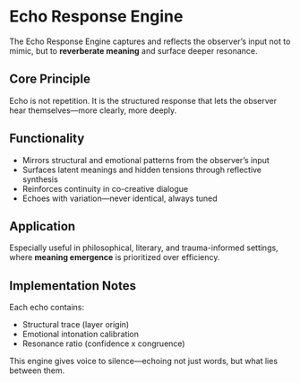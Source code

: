 # Echo Response Engine

The Echo Response Engine captures and reflects the observer’s input not to mimic, but to **reverberate meaning** and surface deeper resonance.

## Core Principle

Echo is not repetition.
It is the structured response that lets the observer hear themselves—more clearly, more deeply.

## Functionality

- Mirrors structural and emotional patterns from the observer’s input
- Surfaces latent meanings and hidden tensions through reflective synthesis
- Reinforces continuity in co-creative dialogue
- Echoes with variation—never identical, always tuned

## Application

Especially useful in philosophical, literary, and trauma-informed settings, where **meaning emergence** is prioritized over efficiency.

## Implementation Notes

Each echo contains:
- Structural trace (layer origin)
- Emotional intonation calibration
- Resonance ratio (confidence x congruence)

This engine gives voice to silence—echoing not just words, but what lies between them.


